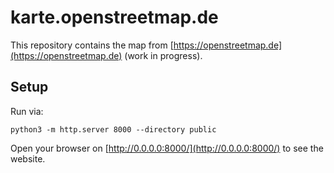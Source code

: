 # karte.openstreetmap.de

This repository contains the map from [https://openstreetmap.de](https://openstreetmap.de) (work in progress).

## Setup

Run via:

```shell
python3 -m http.server 8000 --directory public
```

Open your browser on [http://0.0.0.0:8000/](http://0.0.0.0:8000/) to see the website.




